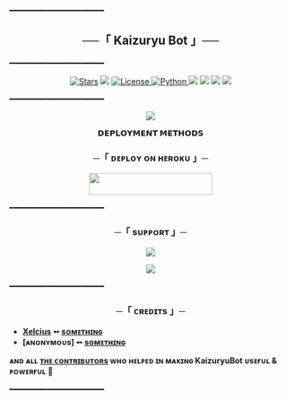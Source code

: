 ━━━━━━━━━━━━━━━━━━━━

<h2 align="center">
    ──「 Kaizuryu Bot 」──
</h2>

━━━━━━━━━━━━━━━━━━━━

<p align="center">
<a href="https://github.com/RimuruDemonlord/KaizuryuBot/stargazers"><img src="https://img.shields.io/github/stars/RimuruDemonlord/KaizuryuBot?color=black&logo=github&logoColor=black&style=for-the-badge" alt="Stars" /></a>
<a href="https://github.com/RimuruDemonlord/KaizuryuBot/network/members"> <img src="https://img.shields.io/github/forks/RimuruDemonlord/KaizuryuBot?color=black&logo=github&logoColor=black&style=for-the-badge" /></a>
<a href="https://github.com/RimuruDemonlord/KaizuryuBot/blob/master/LICENSE"> <img src="https://img.shields.io/badge/License-MIT-blueviolet?style=for-the-badge" alt="License" /> </a>
<a href="https://www.python.org/"> <img src="https://img.shields.io/badge/Written%20in-Python-skyblue?style=for-the-badge&logo=python" alt="Python" /> </a>
<a href="https://pypi.org/project/Telethon/"> <img src="https://img.shields.io/pypi/v/telethon?color=white&label=telethon&logo=python&logoColor=blue&style=for-the-badge" /></a>
<a href="https://pypi.org/project/Pyrogram/"> <img src="https://img.shields.io/pypi/v/pyrogram?color=white&label=pyrogram&logo=python&logoColor=blue&style=for-the-badge" /></a>
<a href="https://github.com/RimuruDemonlord/KaizuryuBot"> <img src="https://img.shields.io/github/repo-size/RimuruDemonlord/KaizuryuBot?color=skyblue&logo=github&logoColor=blue&style=for-the-badge" /></a>
<a href="https://github.com/RimuruDemonlord/KaizuryuBot/commits/RimuruDemonlord"> <img src="https://img.shields.io/github/last-commit/RimuruDemonlord/KaizuryuBot?color=black&logo=github&logoColor=black&style=for-the-badge" /></a>
</p>

━━━━━━━━━━━━━━━━━━━━

<p align="center">
  <img src="https://telegra.ph/file/9b57400269bec8352c09f.jpg">
</p>

<p align="center">
<b>𝗗𝗘𝗣𝗟𝗢𝗬𝗠𝗘𝗡𝗧 𝗠𝗘𝗧𝗛𝗢𝗗𝗦</b>
</p>

<h3 align="center">
    ─「 ᴅᴇᴩʟᴏʏ ᴏɴ ʜᴇʀᴏᴋᴜ 」─
</h3>

<p align="center"><a href="https://dashboard.heroku.com/new?template=https://github.com/RimuruDemonlord/KaizuryuBot"> <img src="https://img.shields.io/badge/Deploy%20On%20Heroku-black?style=for-the-badge&logo=heroku" width="220" height="38.45"/></a></p>

━━━━━━━━━━━━━━━━━━━━

<h3 align="center">
    ─「 sᴜᴩᴩᴏʀᴛ 」─
</h3>

<p align="center">
<a href="https://telegram.me/Kaizuryu"><img src="https://img.shields.io/badge/-Support%20Group-blue.svg?style=for-the-badge&logo=Telegram"></a>
</p>
<p align="center">
<a href="https://telegram.me/Xelcius"><img src="https://img.shields.io/badge/%20Anonymous-blue.svg?style=for-the-badge&logo=Telegram"></a>
</p>

━━━━━━━━━━━━━━━━━━━━

<h3 align="center">
    ─「 ᴄʀᴇᴅɪᴛs 」─
</h3>

- <b>[Xelcius](https://github.com/RimuruDemonlord)  ➻  [sᴏᴍᴇᴛʜɪɴɢ](https://github.com/RimuruDemonlord/KaizuryuBot) </b>
- <b>[ᴀɴᴏɴʏᴍᴏᴜs]  ➻  [sᴏᴍᴇᴛʜɪɴɢ](https://github.com/RimuruDemonlord/KaizuryuBot) </b>
 
<b>ᴀɴᴅ ᴀʟʟ [ᴛʜᴇ ᴄᴏɴᴛʀɪʙᴜᴛᴏʀs](https://github.com/RimuruDemonlord/KaizuryuBot/graphs/contributors) ᴡʜᴏ ʜᴇʟᴩᴇᴅ ɪɴ ᴍᴀᴋɪɴɢ KaizuryuBot ᴜsᴇғᴜʟ & ᴩᴏᴡᴇʀғᴜʟ 🖤 </b>

━━━━━━━━━━━━━━━━━━━━
